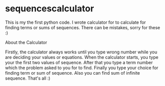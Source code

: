 # sequencescalculator
This is my the first python code. I wrote calculator for to calculate for finding terms or sums of sequences. There can be mistakes, sorry for these :)

About the Calculator

Firstly, the calculator always works until you type wrong number while you are deciding your values or equations. When the calculator starts, you type your the first two values of sequence. After that you type a term number which the problem asked to you for to find. Finally you type your choice for finding term or sum of sequence. Also you can find sum of infinite sequence. That's all :)
